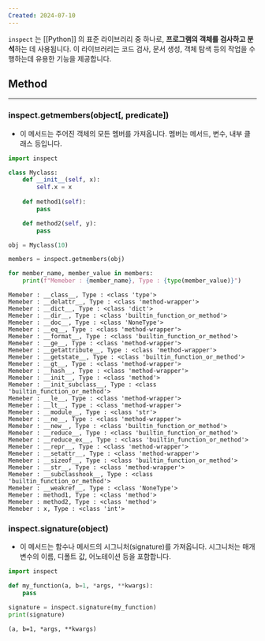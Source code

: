 ```yaml
---
Created: 2024-07-10
---
```

`inspect` 는 [[Python]] 의 표준 라이브러리 중 하나로, **프로그램의 객체를 검사하고 분석**하는 데 사용됩니다. 이 라이브러리는 코드 검사, 문서 생성, 객체 탐색 등의 작업을 수행하는데 유용한 기능을 제공합니다.

## Method
---

### inspect.getmembers(object\[, predicate\])

- 이 메서드는 주어진 객체의 모든 멤버를 가져옵니다. 멤버는 메서드, 변수, 내부 클래스 등입니다.

```python
import inspect

class Myclass:
    def __init__(self, x):
        self.x = x
    
    def method1(self):
        pass

    def method2(self, y):
        pass

obj = Myclass(10)

members = inspect.getmembers(obj)

for member_name, member_value in members:
    print(f"Memeber : {member_name}, Type : {type(member_value)}")
```

```
Memeber : __class__, Type : <class 'type'>
Memeber : __delattr__, Type : <class 'method-wrapper'>
Memeber : __dict__, Type : <class 'dict'>
Memeber : __dir__, Type : <class 'builtin_function_or_method'>
Memeber : __doc__, Type : <class 'NoneType'>
Memeber : __eq__, Type : <class 'method-wrapper'>
Memeber : __format__, Type : <class 'builtin_function_or_method'>
Memeber : __ge__, Type : <class 'method-wrapper'>
Memeber : __getattribute__, Type : <class 'method-wrapper'>
Memeber : __getstate__, Type : <class 'builtin_function_or_method'>
Memeber : __gt__, Type : <class 'method-wrapper'>
Memeber : __hash__, Type : <class 'method-wrapper'>
Memeber : __init__, Type : <class 'method'>
Memeber : __init_subclass__, Type : <class 'builtin_function_or_method'>
Memeber : __le__, Type : <class 'method-wrapper'>
Memeber : __lt__, Type : <class 'method-wrapper'>
Memeber : __module__, Type : <class 'str'>
Memeber : __ne__, Type : <class 'method-wrapper'>
Memeber : __new__, Type : <class 'builtin_function_or_method'>
Memeber : __reduce__, Type : <class 'builtin_function_or_method'>
Memeber : __reduce_ex__, Type : <class 'builtin_function_or_method'>
Memeber : __repr__, Type : <class 'method-wrapper'>
Memeber : __setattr__, Type : <class 'method-wrapper'>
Memeber : __sizeof__, Type : <class 'builtin_function_or_method'>
Memeber : __str__, Type : <class 'method-wrapper'>
Memeber : __subclasshook__, Type : <class 'builtin_function_or_method'>
Memeber : __weakref__, Type : <class 'NoneType'>
Memeber : method1, Type : <class 'method'>
Memeber : method2, Type : <class 'method'>
Memeber : x, Type : <class 'int'>
```

### inspect.signature(object)

- 이 메서드는 함수나 메서드의 시그니처(signature)를 가져옵니다. 시그니처는 매개변수의 이름, 디폴트 값, 어노테이션 등을 포함합니다.

```python
import inspect

def my_function(a, b=1, *args, **kwargs):
    pass

signature = inspect.signature(my_function)
print(signature)
```

```
(a, b=1, *args, **kwargs)
```

